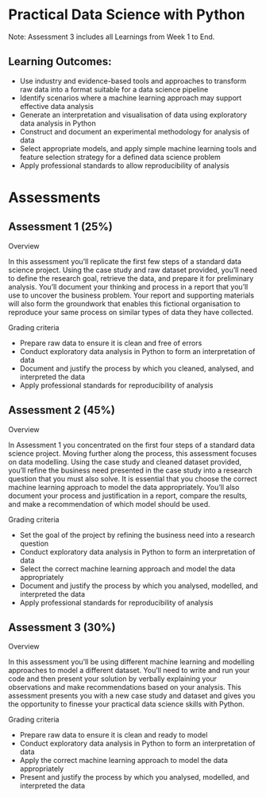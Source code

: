 # Practical Data Science with Python

Note: Assessment 3 includes all Learnings from Week 1 to End.

## Learning Outcomes:

- Use industry and evidence-based tools and approaches to transform raw data into a format suitable for a data science pipeline
- Identify scenarios where a machine learning approach may support effective data analysis
- Generate an interpretation and visualisation of data using exploratory data analysis in Python
- Construct and document an experimental methodology for analysis of data
- Select appropriate models, and apply simple machine learning tools and feature selection strategy for a defined data science problem
- Apply professional standards to allow reproducibility of analysis

# Assessments

## Assessment 1 (25%)

Overview

In this assessment you’ll replicate the first few steps of a standard data science project. Using the case study and raw dataset provided,
you’ll need to define the research goal, retrieve the data, and prepare it for preliminary analysis. You’ll document your thinking and
process in a report that you’ll use to uncover the business problem. Your report and supporting materials will also form the groundwork
that enables this fictional organisation to reproduce your same process on similar types of data they have collected.

Grading criteria

- Prepare raw data to ensure it is clean and free of errors 
- Conduct exploratory data analysis in Python to form an interpretation of data
- Document and justify the process by which you cleaned, analysed, and interpreted the data
- Apply professional standards for reproducibility of analysis 

## Assessment 2 (45%)

Overview

In Assessment 1 you concentrated on the first four steps of a standard data science project. Moving further along the process, this assessment
focuses on data modelling. Using the case study and cleaned dataset provided, you’ll refine the business need presented in the case study into
a research question that you must also solve. It is essential that you choose the correct machine learning approach to model the data appropriately.
You’ll also document your process and justification in a report, compare the results, and make a recommendation of which model should be used.

Grading criteria

- Set the goal of the project by refining the business need into a research question
- Conduct exploratory data analysis in Python to form an interpretation of data
- Select the correct machine learning approach and model the data appropriately
- Document and justify the process by which you analysed, modelled, and interpreted the data
- Apply professional standards for reproducibility of analysis 

## Assessment 3 (30%)

Overview

In this assessment you’ll be using different machine learning and modelling approaches to model a different dataset. You’ll need to write and run
your code and then present your solution by verbally explaining your observations and make recommendations based on your analysis. This assessment
presents you with a new case study and dataset and gives you the opportunity to finesse your practical data science skills with Python.

Grading criteria

- Prepare raw data to ensure it is clean and ready to model 
- Conduct exploratory data analysis in Python to form an interpretation of data
- Apply the correct machine learning approach to model the data appropriately 
- Present and justify the process by which you analysed, modelled, and interpreted the data 
